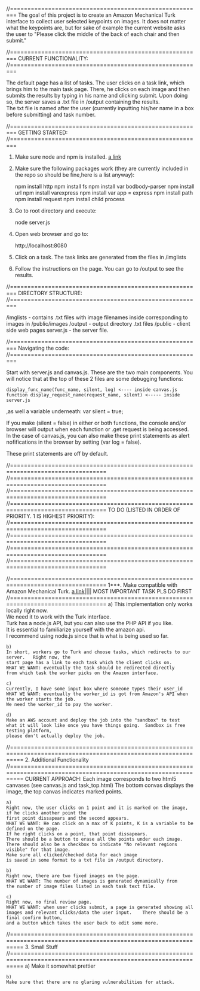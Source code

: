 //========================================================
The goal of this project is to create an Amazon Mechanical Turk interface to collect
user selected keypoints on images.  It does not matter what the keypoints are, but for sake 
of example the current website asks the user to "Please click the middle of the back of each chair and then submit."

//========================================================
CURRENT FUNCTIONALITY:
//========================================================

The default page has a list of tasks.  The user clicks on a task link,
which brings him to the main task page.  There, he clicks on each
image and then submits the results by typing in his name and clicking submit.
Upon doing so, the server saves a .txt file in /output containing the results.  
The txt file is named after the user (currently inputting his/her name in a box before submitting) and task number.

//========================================================
GETTING STARTED:
//========================================================

1. Make sure node and npm is installed.  [a link](https://nodejs.org/en/)
2. Make sure the following packages work (they are currently included in the repo so should be fine,here is a list anyway):

	npm install	http
	npm install	fs
	npm install	var bodbody-parser
	npm install	url
	npm install	varexpress
	npm install	var app = express
	npm install	path
	npm install	request
	npm install	child process


3. Go to root directory and execute:

	node server.js

4. Open web browser and go to:

	http://localhost:8080

5. Click on a task.  The task links are generated from the files in /imglists

6. Follow the instructions on the page.  You can go to /output to see the results.

//========================================================
DIRECTORY STRUCTURE:
//========================================================

/imglists - contains .txt files with image filenames inside corresponding to images in /public/images
/output - output directory .txt files
/public - client side web pages
server.js - the server file.  

//========================================================
Navigating the code:
//========================================================

Start with server.js and canvas.js.  These are the two main components.  You will notice
that at the top of these 2 files are some debugging functions:

	display_func_name(func_name, silent, log) <---- inside canvas.js
	function display_request_name(request_name, silent) <----- inside server.js

,as well a variable underneath: var silent = true;

If you make (silent = false) in either or both functions, the console and/or browser will
output when each function or .get request is being accessed.  In the case of canvas.js,
you can also make these print statements as alert nofifications in the browser by setting (var log = false).

These print statements are off by default.

//==================================================================================
//==================================================================================
//==================================================================================
//==================================================================================
TO DO (LISTED IN ORDER OF PRIORITY.  1 IS HIGHEST PRIORITY):
//==================================================================================
//==================================================================================
//==================================================================================
//==================================================================================


//==================================================================================
1***. Make compatible with Amazon Mechanical Turk. 
[a link](https://www.mturk.com/mturk/welcome)|||| MOST IMPORTANT TASK PLS DO FIRST
//==================================================================================
	a) 
	This implementation only works locally right now.  
	We need it to work with the Turk interface.  
	Turk has a node.js API, but you can also use the PHP API if you like.  
	It is essential to familiarize yourself with the amazon api.  
	I recommend using node.js since that is what is being used so far. 

	b) 
	In short, workers go to Turk and choose tasks, which redirects to our server.   Right now, the 
	start page has a link to each task which the client clicks on.  
	WHAT WE WANT: eventually the task should be redirected directly 
	from which task the worker picks on the Amazon interface.  

	c) 
	Currently, I have some input box where someone types their user_id
	WHAT WE WANT: eventually the worker_id is got from Amazon's API when the worker starts the job. 
	We need the worker_id to pay the worker.  

	d) 
	Make an AWS account and deploy the job into the "sandbox" to test 
	what it will look like once you have things going.  Sandbox is free testing platform, 
	please don't actually deploy the job.

//================================================================================================================
2. Additional Functionality 
//================================================================================================================
	CURRENT APPROACH: Each image corresponds to two html5 canvases (see canvas.js and task_top.html) 
	The bottom convas displays the image, the top canvas indicates marked points.  


	a) 
	Right now, the user clicks on 1 point and it is marked on the image, if he clicks another point the 
	first point dissapears and the second appears.  
	WHAT WE WANT: He can click on a max of K points, K is a variable to be defined on the page. 
	If he right clicks on a point, that point dissapears.  
	There should be a button to erase all the points under each image.  
	There should also be a checkbox to indicate "No relevant regions visible" for that image.  
	Make sure all clicked/checked data for each image
	is saved in some format to a txt file in /output directory.  

	b) 
	Right now, there are two fixed images on the page.  
	WHAT WE WANT: The number of images is generated dynamically from 
	the number of image files listed in each task text file.  

	c)
	Right now, no final review page.
	WHAT WE WANT: when user clicks submit, a page is generated showing all 
	images and relevant clicks/data the user input.    There should be a final confirm button, 
	and a button which takes the user back to edit some more.  

//================================================================================================================
3. Small Stuff
//================================================================================================================
	a)
	Make it somewhat prettier

	b) 
	Make sure that there are no glaring vulnerabilities for attack. 